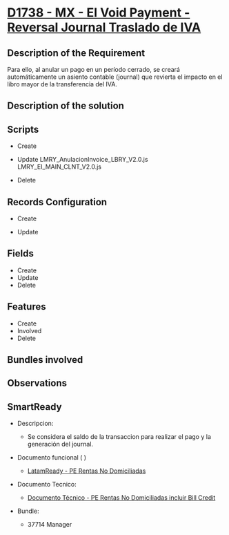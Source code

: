 # [D1738 - MX - EI Void Payment - Reversal Journal Traslado de IVA](https://docs.google.com/document/d/1o5H7mbfwsJ6oqbgU_oYQU5oYpFO5zCMxxMk8dRBMpqA/edit?tab=t.0)

## Description of the Requirement

Para ello, al anular un pago en un período cerrado, se creará automáticamente un asiento contable (journal) que revierta el impacto en el libro mayor de la transferencia del IVA.




## Description of the solution


## Scripts
+ Create

+ Update
    LMRY_AnulacionInvoice_LBRY_V2.0.js
    LMRY_EI_MAIN_CLNT_V2.0.js

+ Delete


## Records Configuration
+ Create


+ Update
    
## Fields
+ Create
+ Update 
+ Delete

## Features
+ Create
+ Involved
+ Delete

## Bundles involved


## Observations
 

## SmartReady

+ Descripcion:

    + Se considera el saldo de la transaccion para realizar el pago y la generación del journal.


+ Documento funcional ( )

    + [LatamReady - PE Rentas No Domiciliadas](https://docs.google.com/presentation/d/1ey6imOtrDRQAp8AKoln9LyV86CW0wRKz/edit#slide=id.g2d659a1587c_0_0)

+ Documento Tecnico:

    + [Documento Técnico - PE Rentas No Domiciliadas incluir Bill Credit](https://docs.google.com/document/d/1fJ8PHYwBPUpw6ort3cpPIGCNqw3zx-8XaS5HuZeZfhU/edit?tab=t.0)

+ Bundle:

    + 37714 Manager

























